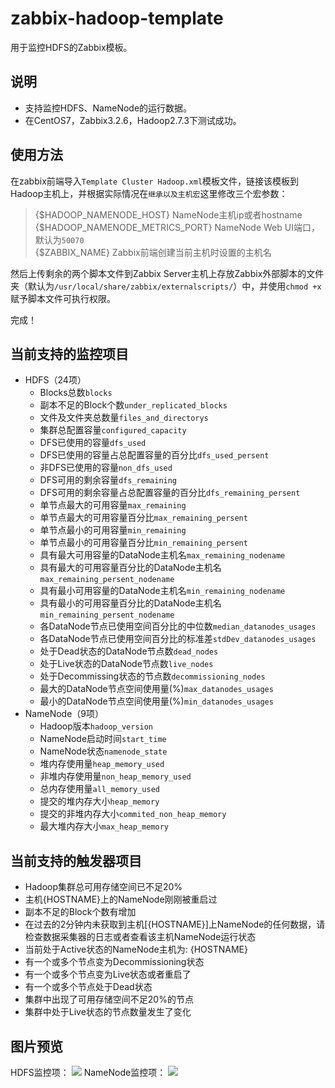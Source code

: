 # zabbix-hadoop-template
用于监控HDFS的Zabbix模板。

## 说明
- 支持监控HDFS、NameNode的运行数据。
- 在CentOS7，Zabbix3.2.6，Hadoop2.7.3下测试成功。

## 使用方法
在zabbix前端导入`Template Cluster Hadoop.xml`模板文件，链接该模板到Hadoop主机上，并根据实际情况在`继承以及主机宏`这里修改三个宏参数：
> {$HADOOP_NAMENODE_HOST} NameNode主机ip或者hostname   
> {$HADOOP_NAMENODE_METRICS_PORT} NameNode Web UI端口，默认为`50070`   
> {$ZABBIX_NAME} Zabbix前端创建当前主机时设置的主机名   

然后上传剩余的两个脚本文件到Zabbix Server主机上存放Zabbix外部脚本的文件夹（默认为`/usr/local/share/zabbix/externalscripts/`）中，并使用`chmod +x`赋予脚本文件可执行权限。

完成！

## 当前支持的监控项目
- HDFS（24项）
  - Blocks总数`blocks`
  - 副本不足的Block个数`under_replicated_blocks`
  - 文件及文件夹总数量`files_and_directorys`
  - 集群总配置容量`configured_capacity`
  - DFS已使用的容量`dfs_used`
  - DFS已使用的容量占总配置容量的百分比`dfs_used_persent`
  - 非DFS已使用的容量`non_dfs_used`
  - DFS可用的剩余容量`dfs_remaining`
  - DFS可用的剩余容量占总配置容量的百分比`dfs_remaining_persent`
  - 单节点最大的可用容量`max_remaining`
  - 单节点最大的可用容量百分比`max_remaining_persent`
  - 单节点最小的可用容量`min_remaining`
  - 单节点最小的可用容量百分比`min_remaining_persent`
  - 具有最大可用容量的DataNode主机名`max_remaining_nodename`
  - 具有最大的可用容量百分比的DataNode主机名`max_remaining_persent_nodename`
  - 具有最小可用容量的DataNode主机名`min_remaining_nodename`
  - 具有最小的可用容量百分比的DataNode主机名`min_remaining_persent_nodename`
  - 各DataNode节点已使用空间百分比的中位数`median_datanodes_usages`
  - 各DataNode节点已使用空间百分比的标准差`stdDev_datanodes_usages`
  - 处于Dead状态的DataNode节点数`dead_nodes`
  - 处于Live状态的DataNode节点数`live_nodes`
  - 处于Decommissing状态的节点数`decommissioning_nodes`
  - 最大的DataNode节点空间使用量(%)`max_datanodes_usages`
  - 最小的DataNode节点空间使用量(%)`min_datanodes_usages`
- NameNode（9项）
  - Hadoop版本`hadoop_version`
  - NameNode启动时间`start_time`
  - NameNode状态`namenode_state`
  - 堆内存使用量`heap_memory_used`
  - 非堆内存使用量`non_heap_memory_used`
  - 总内存使用量`all_memory_used`
  - 提交的堆内存大小`heap_memory`
  - 提交的非堆内存大小`commited_non_heap_memory`
  - 最大堆内存大小`max_heap_memory`

## 当前支持的触发器项目
- Hadoop集群总可用存储空间已不足20%
- 主机{HOSTNAME}上的NameNode刚刚被重启过
- 副本不足的Block个数有增加
- 在过去的2分钟内未获取到主机[{HOSTNAME}]上NameNode的任何数据，请检查数据采集器的日志或者查看该主机NameNode运行状态
- 当前处于Active状态的NameNode主机为: {HOSTNAME}
- 有一个或多个节点变为Decommissioning状态
- 有一个或多个节点变为Live状态或者重启了
- 有一个或多个节点处于Dead状态
- 集群中出现了可用存储空间不足20%的节点
- 集群中处于Live状态的节点数量发生了变化

## 图片预览 
HDFS监控项：
![](http://or0h1cjna.bkt.clouddn.com/git/zabbix-template/zabbix2.png)
NameNode监控项：
![](http://or0h1cjna.bkt.clouddn.com/git/zabbix-template/zabbix3.png)